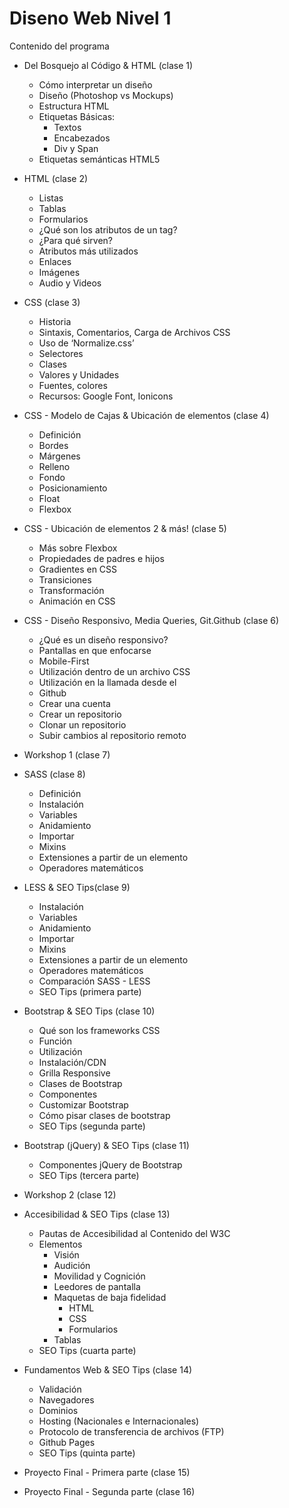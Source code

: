 # Diseno Web Nivel 1
Contenido del programa

* Del Bosquejo al Código & HTML (clase 1)
  * Cómo interpretar un diseño
  * Diseño (Photoshop vs Mockups)
  * Estructura HTML 
  * Etiquetas Básicas:
    * Textos
    * Encabezados
    * Div y Span
  * Etiquetas semánticas HTML5
  
* HTML (clase 2)
  * Listas
  * Tablas
  * Formularios
  * ¿Qué son los atributos de un tag?
  * ¿Para qué sirven?
  * Atributos más utilizados
  * Enlaces
  * Imágenes
  * Audio y Videos
 
* CSS (clase 3)
  * Historia
  * Sintaxis, Comentarios, Carga de Archivos CSS
  * Uso de ‘Normalize.css’
  * Selectores
  * Clases
  * Valores y Unidades
  * Fuentes, colores
  * Recursos: Google Font, Ionicons
 
* CSS - Modelo de Cajas & Ubicación de elementos (clase 4)
  * Definición
  * Bordes
  * Márgenes
  * Relleno
  * Fondo
  * Posicionamiento
  * Float
  * Flexbox
 
* CSS - Ubicación de elementos 2 & más! (clase 5)
  * Más sobre Flexbox
  * Propiedades de padres e hijos
  * Gradientes en CSS
  * Transiciones
  * Transformación
  * Animación en CSS
 
* CSS - Diseño Responsivo, Media Queries, Git.Github (clase 6)
  * ¿Qué es un diseño responsivo?
  * Pantallas en que enfocarse
  * Mobile-First
  * Utilización dentro de un archivo CSS
  * Utilización en la llamada desde el <head>
  * Github
  * Crear una cuenta
  * Crear un repositorio
  * Clonar un repositorio
  * Subir cambios al repositorio remoto
 
* Workshop 1 (clase 7)
 
* SASS (clase 8)
  * Definición
  * Instalación
  * Variables
  * Anidamiento
  * Importar
  * Mixins
  * Extensiones a partir de un elemento
  * Operadores matemáticos

* LESS & SEO Tips(clase 9)
  * Instalación
  * Variables
  * Anidamiento
  * Importar
  * Mixins
  * Extensiones a partir de un elemento
  * Operadores matemáticos
  * Comparación SASS - LESS
  * SEO Tips (primera parte)

* Bootstrap & SEO Tips (clase 10)
  * Qué son los frameworks CSS
  * Función
  * Utilización
  * Instalación/CDN
  * Grilla Responsive
  * Clases de Bootstrap
  * Componentes
  * Customizar Bootstrap
  * Cómo pisar clases de bootstrap
  * SEO Tips (segunda parte)

* Bootstrap (jQuery) & SEO Tips (clase 11)
  * Componentes jQuery de Bootstrap
  * SEO Tips (tercera parte)

* Workshop 2 (clase 12)

* Accesibilidad & SEO Tips (clase 13)
  * Pautas de Accesibilidad al Contenido del W3C
  * Elementos
    * Visión
    * Audición
    * Movilidad y Cognición
    * Leedores de pantalla
    * Maquetas de baja fidelidad
      * HTML
      * CSS
      * Formularios
    * Tablas
  * SEO Tips (cuarta parte)
 
* Fundamentos Web & SEO Tips (clase 14)
  * Validación
  * Navegadores
  * Dominios
  * Hosting (Nacionales e Internacionales)
  * Protocolo de transferencia de archivos (FTP)
  * Github Pages
  * SEO Tips (quinta parte)

* Proyecto Final - Primera parte (clase 15)
  
* Proyecto Final - Segunda parte (clase 16)
  
  
